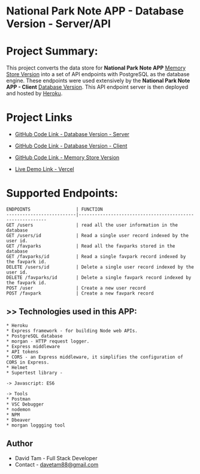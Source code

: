 # National Park Note APP - Database Version - Server/API


# Project Summary:

This project converts the data store for <b>National Park Note APP</b> [Memory Store Version](https://github.com/davetam88/National-Park-Note-App) into a set of API endpoints with PostgreSQL as the database engine. These endpoints were used extensively by the  <b>National Park Note APP - Client</b> [Database Version](https://github.com/davetam88/Nation-Park-Note-App-Client). This API endpoint server is then deployed and hosted by [Heroku](https://heroku.com).

# Project Links
- [GitHub Code Link - Database Version - Server](https://github.com/davetam88/Nation-Park-Note-App-Server)

- [GitHub Code Link - Database Version - Client](https://github.com/davetam88/Nation-Park-Note-App-Client)

- [GitHub Code Link - Memory Store Version](https://github.com/davetam88/National-Park-Note-App)

- [Live Demo Link - Vercel](https://national-park-note-app-client.vercel.app/)



# Supported Endpoints:
    ENDPOINTS                 | FUNCTION
    --------------------------|----------------------------------------------------------
    GET /users                | read all the user information in the database
    GET /users/id             | Read a single user record indexed by the user id.
    GET /favparks             | Read all the favparks stored in the database
    GET /favparks/id          | Read a single favpark record indexed by the favpark id.
    DELETE /users/id          | Delete a single user record indexed by the user id.
    DELETE /favparks/id       | Delete a single favpark record indexed by the favpark id.
    POST /user                | Create a new user record
    POST /favpark             | Create a new favpark record




## >> Technologies used in this APP:
```
* Heroku 
* Express framework - for building Node web APIs.
* PostgreSQL database
* morgan - HTTP request logger.
* Express middleware
* API tokens
* CORS - an Express middleware, it simplifies the configuration of CORS in Express.
* Helmet
* Supertest library - 

-> Javascript: ES6

-> Tools
* Postman
* VSC Debugger
* nodemon 
* NPM
* Dbeaver
* morgan loggging tool
```

## Author

* David Tam - Full Stack Developer
* Contact - <davetam88@gmail.com> 

